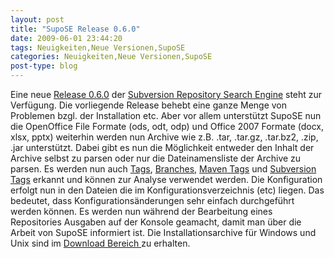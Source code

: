 ```yaml
---
layout: post
title: "SupoSE Release 0.6.0"
date: 2009-06-01 23:44:20
tags: Neuigkeiten,Neue Versionen,SupoSE
categories: Neuigkeiten,Neue Versionen,SupoSE
post-type: blog
---
```

Eine neue <a href="http://www.supose.org/versions/show/22">Release 0.6.0</a> der <a href="http://www.supose.org/">Subversion Repository Search Engine</a> steht zur Verfügung. 
Die vorliegende Release behebt eine ganze Menge von Problemen bzgl. der Installation etc. Aber vor allem unterstützt SupoSE nun die OpenOffice File Formate (ods, odt, odp) und Office 2007 Formate (docx, xlsx, pptx) weiterhin werden nun Archive wie z.B. .tar, .tar.gz, .tar.bz2, .zip, .jar unterstützt. Dabei gibt es nun die Möglichkeit entweder den Inhalt der Archive selbst zu parsen oder nur die Dateinamensliste der Archive zu parsen. Es werden nun auch <a href="http://www.supose.org/wiki/supose/Tags">Tags</a>, <a href="http://www.supose.org/wiki/supose/Branches">Branches</a>, <a href="http://www.supose.org/wiki/supose/Maven_Tags">Maven Tags</a> und <a href="http://www.supose.org/wiki/supose/Subversion_Tags">Subversion Tags</a> erkannt und können zur Analyse verwendet werden. Die Konfiguration erfolgt nun in den Dateien die im Konfigurationsverzeichnis (etc) liegen. Das bedeutet, dass Konfigurationsänderungen sehr einfach durchgeführt werden können. Es werden nun während der Bearbeitung eines Repositories Ausgaben auf der Konsole geamacht, damit man über die Arbeit von SupoSE informiert ist. Die Installationsarchive für Windows und Unix sind im <a href="http://www.supose.org/projects/list_files/supose">Download Bereich </a> zu erhalten.
